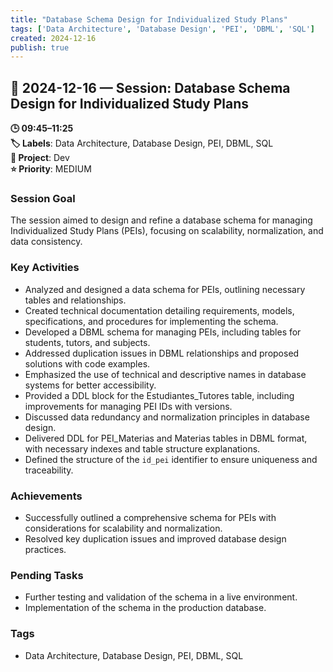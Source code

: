 ```yaml
---
title: "Database Schema Design for Individualized Study Plans"
tags: ['Data Architecture', 'Database Design', 'PEI', 'DBML', 'SQL']
created: 2024-12-16
publish: true
---
```


## 📅 2024-12-16 — Session: Database Schema Design for Individualized Study Plans

**🕒 09:45–11:25**  
**🏷️ Labels**: Data Architecture, Database Design, PEI, DBML, SQL  
**📂 Project**: Dev  
**⭐ Priority**: MEDIUM  


### Session Goal
The session aimed to design and refine a database schema for managing Individualized Study Plans (PEIs), focusing on scalability, normalization, and data consistency.

### Key Activities
- Analyzed and designed a data schema for PEIs, outlining necessary tables and relationships.
- Created technical documentation detailing requirements, models, specifications, and procedures for implementing the schema.
- Developed a DBML schema for managing PEIs, including tables for students, tutors, and subjects.
- Addressed duplication issues in DBML relationships and proposed solutions with code examples.
- Emphasized the use of technical and descriptive names in database systems for better accessibility.
- Provided a DDL block for the Estudiantes_Tutores table, including improvements for managing PEI IDs with versions.
- Discussed data redundancy and normalization principles in database design.
- Delivered DDL for PEI_Materias and Materias tables in DBML format, with necessary indexes and table structure explanations.
- Defined the structure of the `id_pei` identifier to ensure uniqueness and traceability.

### Achievements
- Successfully outlined a comprehensive schema for PEIs with considerations for scalability and normalization.
- Resolved key duplication issues and improved database design practices.

### Pending Tasks
- Further testing and validation of the schema in a live environment.
- Implementation of the schema in the production database.

### Tags
- Data Architecture, Database Design, PEI, DBML, SQL
